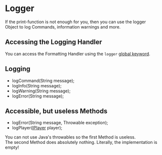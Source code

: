 # Logger

If the print-function is not enough for you, then you can use the logger Object to log Commands, information warnings and more.

## Accessing the Logging Handler

You can access the Formatting Handler using the `logger` [global keyword](/Vanilla/Global_Functions/).

## Logging

- logCommand(String message);
- logInfo(String message);
- logWarning(String message);
- logError(String message);

## Accessible, but useless Methods

- logError(String message, Throwable exception);
- logPlayer([IPlayer](/Vanilla/Players/IPlayer/) player);

You can not use Java's throwables so the first Method is useless.  
The second Method does absolutely nothing. Literally, the implementation is empty!